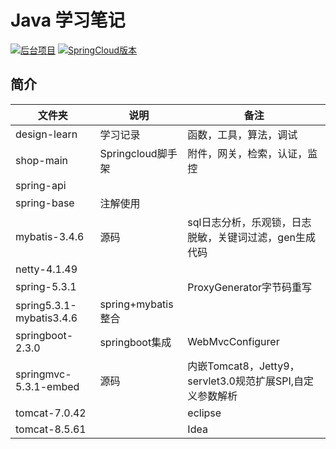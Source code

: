 # Java 学习笔记

<p>
<a href="https://github.com/xuzhihao-spring/xuzhihao-spring.github.io"><img src="https://xuzhihao-shop.oss-cn-beijing.aliyuncs.com/shop/%E5%90%8E%E5%8F%B0%E9%A1%B9%E7%9B%AE-shop-blue.svg" alt="后台项目"></a>
<a href="https://github.com/xuzhihao-spring/xuzhihao-spring.github.io"><img src="https://xuzhihao-shop.oss-cn-beijing.aliyuncs.com/shop/Cloud%E7%89%88%E6%9C%AC-springcloud--brightgreen.svg" alt="SpringCloud版本"></a>
</p>

## 简介

| 文件夹| 说明 | 备注 |
| ----- | ----- | ----- |
| design-learn| 学习记录 | 函数，工具，算法，调试 |
| shop-main | Springcloud脚手架   | 附件，网关，检索，认证，监控 |
| spring-api|  |  |
| spring-base | 注解使用 | |
| mybatis-3.4.6| 源码   | sql日志分析，乐观锁，日志脱敏，关键词过滤，gen生成代码 |
| netty-4.1.49| | |
| spring-5.3.1|| ProxyGenerator字节码重写 |
| spring5.3.1-mybatis3.4.6| spring+mybatis整合  | |
| springboot-2.3.0| springboot集成 | WebMvcConfigurer |
| springmvc-5.3.1-embed| 源码 | 内嵌Tomcat8，Jetty9，servlet3.0规范扩展SPI,自定义参数解析 |
| tomcat-7.0.42| | eclipse |
| tomcat-8.5.61| | Idea |
